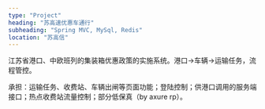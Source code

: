 ```yaml
---
type: "Project"
heading: "苏高速优惠车通行"
subheading: "Spring MVC, MySql, Redis"
location: "苏高信"
---
```


江苏省港口、中欧班列的集装箱优惠政策的实施系统。港口->车辆->运输任务，流程管控。

承担：运输任务、收费站、车辆出闸等页面功能；登陆控制；供港口调用的服务端接口；热点收费站流量控制；部分低保真（by axure rp）。